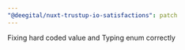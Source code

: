 ```yaml
---
"@deegital/nuxt-trustup-io-satisfactions": patch
---
```


Fixing hard coded value and Typing enum correctly
